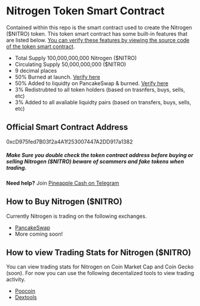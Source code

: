 # Nitrogen Token Smart Contract

Contained within this repo is the smart contract used to create the Nitrogen ($NITRO) token. 
This token smart contract has some built-in features that are listed below. [You can verify these features by viewing the source code of the token smart contract](https://github.com/pineapple-cash/nitrogen/blob/main/nitrogen.sol).
- Total Supply 100,000,000,000 Nitrogen ($NITRO)
- Circulating Supply 50,000,000,000 ($NITRO)
- 9 decimal places
- 50% Burned at launch. [Verify here](https://bscscan.com/tx/0x98a370c9cff894c08c0ab7ae8ff8479c22aeb7673e9a99a27082278ff05a0aad)
- 50% Added to liquidty on PancakeSwap & burned. [Verify here](https://bscscan.com/tx/0x351698ad39feb4e17f0b5212d4478e7c22c75284ee4df18e62891ba77a8be080)
- 3% Redistrubted to all token holders (based on trasnfers, buys, sells, etc)
- 3% Added to all avaliable liquidty pairs (based on transfers, buys, sells, etc)


## Official Smart Contract Address
0xcD975fed7B03f2a4A1f253007447A2DD917a1382

##### Make Sure you double check the token contract address before buying or selling Nitrogen ($NITRO) beware of scammers and fake tokens when trading. 
__Need help?__ Join [Pineapple Cash on Telegram](https://t.me/pnapltokengroup)


## How to Buy Nitrogen ($NITRO)
Currently Nitrogen is trading on the following exchanges. 
* [PancakeSwap](https://pancakeswap.info/token/0xcd975fed7b03f2a4a1f253007447a2dd917a1382)
* More coming soon!


## How to view Trading Stats for Nitrogen ($NITRO)
You can view trading stats for Nitrogen on Coin Market Cap and Coin Gecko (soon). For now you can use the following decentalized tools to view trading activity.
* [Poocoin](https://poocoin.app/tokens/0xcd975fed7b03f2a4a1f253007447a2dd917a1382)
* [Dextools](https://www.dextools.io/app/pancakeswap/pair-explorer/0x6f8c7a74f4baa4bee297a9bf7fc472e24b707462)
